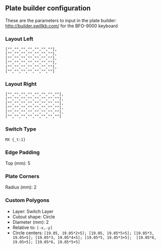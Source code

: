## Plate builder configuration

These are the parameters to input in the plate builder: http://builder.swillkb.com/ for the BFO-9000 keyboard


### Layout Left

```
["","","","","","",""],
["","","","","","",""],
["","","","","","",""],
["","","","","","",""],
["","","","","","",""],
["","","","","","",""]
```

### Layout Right

```
["","","","","","","",""],
["","","","","","","",""],
["","","","","","","",""],
["","","","","","","",""],
["","","","","","","",""],
["","","","","","","",""]
```

### Switch Type

`MX {_t:1}`

### Edge Padding

Top (mm): 5

### Plate Corners

Radius (mm): 2

### Custom Polygons

- Layer: Switch Layer
- Cutout shape: Circle
- Diameter (mm): 2
- Relative to: `[-x,-y]`
- Circle centers: `[19.05, 19.05*2+5]; [19.05, 19.05*5+5]; [19.05*3, 19.05+5]; [19.05*3, 19.05*4+5]; [19.05*5, 19.05*3+5];  [19.05*6, 19.05+5]; [19.05*6, 19.05*5+5]`

